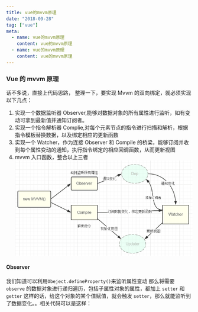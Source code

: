 ```yaml
---
title: vue的mvvm原理
date: "2018-09-28"
tag: ["vue"]
meta:
  - name: vue的mvvm原理
    content: vue的mvvm原理
  - name: vue的mvvm原理
    content: vue的mvvm原理
---
```


### Vue 的 mvvm 原理

话不多说，直接上代码思路，
整理一下，要实现 Mvvm 的双向绑定，就必须实现以下几点：

1. 实现一个数据监听器 Observer,能够对数据对象的所有属性进行监听，如有变动可拿到最新值并通知订阅者。
2. 实现一个指令解析器 Complie,对每个元素节点的指令进行扫描和解析，根据指令模板替换数据，以及绑定相应的更新函数
3. 实现一个 Watcher，作为连接 Observer 和 Compile 的桥梁，能够订阅并收到每个属性变动的通知，执行指令绑定的相应回调函数，从而更新视图
4. mvvm 入口函数，整合以上三者
   ![avatar](../img/mvvm.png)

#### Observer

我们知道可以利用```Obeject.defineProperty()```来监听属性变动
那么将需要 ```observe``` 的数据对象进行递归遍历，包括子属性对象的属性，都加上 ```setter``` 和 ```getter```
这样的话，给这个对象的某个值赋值，就会触发 ```setter```，那么就能监听到了数据变化。。相关代码可以是这样：
